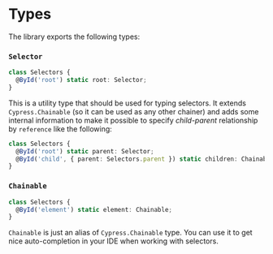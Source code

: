 # Types

The library exports the following types:

### `Selector`

```typescript
class Selectors {
  @ById('root') static root: Selector;
}
```

This is a utility type that should be used for typing selectors. It extends `Cypress.Chainable` (so it can be used as any other chainer) and adds some internal information to make it possible to specify _child-parent_ relationship by `reference` like the following:

```typescript
class Selectors {
  @ById('root') static parent: Selector;
  @ById('child', { parent: Selectors.parent }) static children: Chainable;
}
```

### `Chainable`

```typescript
class Selectors {
  @ById('element') static element: Chainable;
}
```

`Chainable` is just an alias of `Cypress.Chainable` type. You can use it to get nice auto-completion in your IDE when working with selectors.
